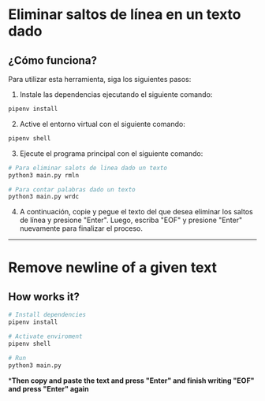 # Eliminar saltos de línea en un texto dado

## ¿Cómo funciona?

Para utilizar esta herramienta, siga los siguientes pasos:

1. Instale las dependencias ejecutando el siguiente comando:

```bash
pipenv install
```

2. Active el entorno virtual con el siguiente comando:

```bash
pipenv shell
```

3. Ejecute el programa principal con el siguiente comando:

```bash
# Para eliminar salots de linea dado un texto
python3 main.py rmln
```

```bash
# Para contar palabras dado un texto
python3 main.py wrdc
```

4. A continuación, copie y pegue el texto del que desea eliminar los saltos de línea y presione "Enter". Luego, escriba "EOF" y presione "Enter" nuevamente para finalizar el proceso.

---

# Remove newline of a given text

## How works it?

```bash
# Install dependencies
pipenv install
```

```bash
# Activate enviroment
pipenv shell
```

```bash
# Run
python3 main.py
```

***Then copy and paste the text and press "Enter" and finish writing "EOF" and press "Enter" again**